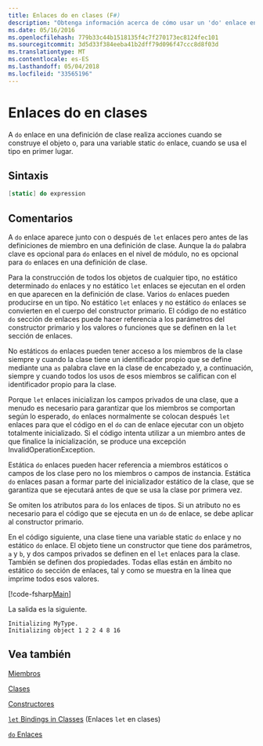 ```yaml
---
title: Enlaces do en clases (F#)
description: "Obtenga información acerca de cómo usar un 'do' enlace en una definición de clase, que lleva a cabo acciones cuando se construye el objeto o cuando se utiliza primero el tipo de F #."
ms.date: 05/16/2016
ms.openlocfilehash: 779b33c44b1518135f4c7f270173ec8124fec101
ms.sourcegitcommit: 3d5d33f384eeba41b2dff79d096f47ccc8d8f03d
ms.translationtype: MT
ms.contentlocale: es-ES
ms.lasthandoff: 05/04/2018
ms.locfileid: "33565196"
---
```

# <a name="do-bindings-in-classes"></a>Enlaces do en clases

A `do` enlace en una definición de clase realiza acciones cuando se construye el objeto o, para una variable static `do` enlace, cuando se usa el tipo en primer lugar.


## <a name="syntax"></a>Sintaxis

```fsharp
[static] do expression
```

## <a name="remarks"></a>Comentarios
A `do` enlace aparece junto con o después de `let` enlaces pero antes de las definiciones de miembro en una definición de clase. Aunque la `do` palabra clave es opcional para `do` enlaces en el nivel de módulo, no es opcional para `do` enlaces en una definición de clase.

Para la construcción de todos los objetos de cualquier tipo, no estático determinado `do` enlaces y no estático `let` enlaces se ejecutan en el orden en que aparecen en la definición de clase. Varios `do` enlaces pueden producirse en un tipo. No estático `let` enlaces y no estático `do` enlaces se convierten en el cuerpo del constructor primario. El código de no estático `do` sección de enlaces puede hacer referencia a los parámetros del constructor primario y los valores o funciones que se definen en la `let` sección de enlaces.

No estáticos `do` enlaces pueden tener acceso a los miembros de la clase siempre y cuando la clase tiene un identificador propio que se define mediante una `as` palabra clave en la clase de encabezado y, a continuación, siempre y cuando todos los usos de esos miembros se califican con el identificador propio para la clase.

Porque `let` enlaces inicializan los campos privados de una clase, que a menudo es necesario para garantizar que los miembros se comportan según lo esperado, `do` enlaces normalmente se colocan después `let` enlaces para que el código en el `do` can de enlace ejecutar con un objeto totalmente inicializado. Si el código intenta utilizar a un miembro antes de que finalice la inicialización, se produce una excepción InvalidOperationException.

Estática `do` enlaces pueden hacer referencia a miembros estáticos o campos de los clase pero no los miembros o campos de instancia. Estática `do` enlaces pasan a formar parte del inicializador estático de la clase, que se garantiza que se ejecutará antes de que se usa la clase por primera vez.

Se omiten los atributos para `do` los enlaces de tipos. Si un atributo no es necesario para el código que se ejecuta en un `do` de enlace, se debe aplicar al constructor primario.

En el código siguiente, una clase tiene una variable static `do` enlace y no estático `do` enlace. El objeto tiene un constructor que tiene dos parámetros, `a` y `b`, y dos campos privados se definen en el `let` enlaces para la clase. También se definen dos propiedades. Todas ellas están en ámbito no estático `do` sección de enlaces, tal y como se muestra en la línea que imprime todos esos valores.

[!code-fsharp[Main](../../../../samples/snippets/fsharp/lang-ref-1/snippet3101.fs)]

La salida es la siguiente.

```console
Initializing MyType.
Initializing object 1 2 2 4 8 16
```

## <a name="see-also"></a>Vea también
[Miembros](index.md)

[Clases](../classes.md)

[Constructores](constructors.md)

[`let` Bindings in Classes](let-bindings-in-classes.md) (Enlaces `let` en clases)

[`do` Enlaces](../functions/do-Bindings.md)

